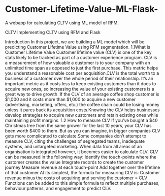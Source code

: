 # Customer-Lifetime-Value-ML-Flask-
A webapp for calculating CLTV using ML model of RFM.

CLTV
Implementing CLTV using RFM and Flask

Introduction In this project, we are building a ML model which will be predicting Customer Lifetime Value using RFM segmentation. 1.1What is Customer Lifetime Value Customer lifetime value (CLV) is one of the key stats likely to be tracked as part of a customer experience program. CLV is a measurement of how valuable a customer is to your company with an unlimited time span as opposed to just the first purchase. This metric helps you understand a reasonable cost per acquisition.CLV is the total worth to a business of a customer over the whole period of their relationship. It’s an important metric as it costs less to keep existing customers than it does to acquire new ones, so increasing the value of your existing customers is a great way to drive growth. If the CLV of an average coffee shop customer is $1,000 and it costs more than $1,000 to acquire a new customer (advertising, marketing, offers, etc.) the coffee chain could be losing money unless it pares back its acquisition costs.Knowing the CLV helps businesses develop strategies to acquire new customers and retain existing ones while maintaining profit margins. 1.2 How to measure CLV If you’ve bought a $40 Christmas tree from the same grower for the last 10 years, your CLV has been worth $400 to them. But as you can imagine, in bigger companies CLV gets more complicated to calculate.Some companies don’t attempt to measure CLV, citing the challenges of segregated teams, inadequate systems, and untargeted marketing. When data from all areas of an organisation is integrated however, it becomes easier to calculate CLV. CLV can be measured in the following way:
Identify the touch-points where the customer creates the value
Integrate records to create the customer journey
Measure revenue at each touch-point
Add together over the lifetime of that customer At its simplest, the formula for measuring CLV is: Customer revenue minus the costs of acquiring and serving the customer = CLV Functions can be added to this simple formula to reflect multiple purchases, behaviour patterns, and engagement to predict CLV.
